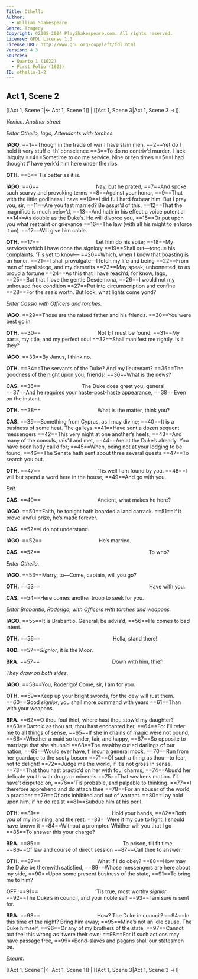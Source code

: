```yaml
---
Title: Othello
Author: 
  - William Shakespeare
Genre: Tragedy
Copyright: ©2005-2024 PlayShakespeare.com. All rights reserved.
License: GFDL License 1.3
License URL: http://www.gnu.org/copyleft/fdl.html
Version: 4.3
Sources:
  - Quarto 1 (1622)
  - First Folio (1623)
ID: othello-1-2
---
```


## Act 1, Scene 2
[[Act 1, Scene 1|← Act 1, Scene 1]] | [[Act 1, Scene 3|Act 1, Scene 3 →]]

*Venice. Another street.*

*Enter Othello, Iago, Attendants with torches.*

**IAGO.**
==1==Though in the trade of war I have slain men,
==2==Yet do I hold it very stuff o’ th’ conscience
==3==To do no contriv’d murder. I lack iniquity
==4==Sometime to do me service. Nine or ten times
==5==I had thought t’ have yerk’d him here under the ribs.

**OTH.**
==6==’Tis better as it is.

**IAGO.**
==6==           Nay, but he prated,
==7==And spoke such scurvy and provoking terms
==8==Against your honor,
==9==That with the little godliness I have
==10==I did full hard forbear him. But I pray you, sir,
==11==Are you fast married? Be assur’d of this,
==12==That the magnifico is much belov’d,
==13==And hath in his effect a voice potential
==14==As double as the Duke’s. He will divorce you,
==15==Or put upon you what restraint or grievance
==16==The law (with all his might to enforce it on) 
==17==Will give him cable.

**OTH.**
==17==           Let him do his spite;
==18==My services which I have done the signiory
==19==Shall out—tongue his complaints. ’Tis yet to know⁠—
==20==Which, when I know that boasting is an honor,
==21==I shall provulgate—I fetch my life and being
==22==From men of royal siege, and my demerits
==23==May speak, unbonneted, to as proud a fortune
==24==As this that I have reach’d; for know, Iago,
==25==But that I love the gentle Desdemona,
==26==I would not my unhoused free condition
==27==Put into circumscription and confine
==28==For the sea’s worth. But look, what lights come yond?

*Enter Cassio with Officers and torches.*

**IAGO.**
==29==Those are the raised father and his friends.
==30==You were best go in.

**OTH.**
==30==           Not I; I must be found.
==31==My parts, my title, and my perfect soul
==32==Shall manifest me rightly. Is it they?

**IAGO.**
==33==By Janus, I think no.

**OTH.**
==34==The servants of the Duke? And my lieutenant?
==35==The goodness of the night upon you, friends!
==36==What is the news?

**CAS.**
==36==        The Duke does greet you, general,
==37==And he requires your haste-post-haste appearance,
==38==Even on the instant.

**OTH.**
==38==           What is the matter, think you?

**CAS.**
==39==Something from Cyprus, as I may divine;
==40==It is a business of some heat. The galleys
==41==Have sent a dozen sequent messengers
==42==This very night at one another’s heels;
==43==And many of the consuls, rais’d and met,
==44==Are at the Duke’s already. You have been hotly call’d for;
==45==When, being not at your lodging to be found,
==46==The Senate hath sent about three several quests
==47==To search you out.

**OTH.**
==47==           ’Tis well I am found by you.
==48==I will but spend a word here in the house,
==49==And go with you.

*Exit.*

**CAS.**
==49==           Ancient, what makes he here?

**IAGO.**
==50==Faith, he tonight hath boarded a land carrack.
==51==If it prove lawful prize, he’s made forever.

**CAS.**
==52==I do not understand.

**IAGO.**
==52==           He’s married.

**CAS.**
==52==                     To who?

*Enter Othello.*

**IAGO.**
==53==Marry, to—Come, captain, will you go?

**OTH.**
==53==                     Have with you.

**CAS.**
==54==Here comes another troop to seek for you.

*Enter Brabantio, Roderigo, with Officers with torches and weapons.*

**IAGO.**
==55==It is Brabantio. General, be advis’d,
==56==He comes to bad intent.

**OTH.**
==56==              Holla, stand there!

**ROD.**
==57==*Signior*, it is the Moor.

**BRA.**
==57==              Down with him, thief!

*They draw on both sides.*

**IAGO.**
==58==You, Roderigo! Come, sir, I am for you.

**OTH.**
==59==Keep up your bright swords, for the dew will rust them.
==60==Good *signior*, you shall more command with years
==61==Than with your weapons.

**BRA.**
==62==O thou foul thief, where hast thou stow’d my daughter?
==63==Damn’d as thou art, thou hast enchanted her,
==64==For I’ll refer me to all things of sense,
==65==If she in chains of magic were not bound,
==66==Whether a maid so tender, fair, and happy,
==67==So opposite to marriage that she shunn’d
==68==The wealthy curled darlings of our nation,
==69==Would ever have, t’ incur a general mock,
==70==Run from her guardage to the sooty bosom
==71==Of such a thing as thou—to fear, not to delight!
==72==Judge me the world, if ’tis not gross in sense,
==73==That thou hast practic’d on her with foul charms,
==74==Abus’d her delicate youth with drugs or minerals
==75==That weakens motion. I’ll have’t disputed on,
==76==’Tis probable, and palpable to thinking.
==77==I therefore apprehend and do attach thee
==78==For an abuser of the world, a practicer
==79==Of arts inhibited and out of warrant.
==80==Lay hold upon him, if he do resist
==81==Subdue him at his peril.

**OTH.**
==81==              Hold your hands,
==82==Both you of my inclining, and the rest.
==83==Were it my cue to fight, I should have known it
==84==Without a prompter. Whither will you that I go
==85==To answer this your charge?

**BRA.**
==85==                To prison, till fit time
==86==Of law and course of direct session
==87==Call thee to answer.

**OTH.**
==87==           What if I do obey?
==88==How may the Duke be therewith satisfied,
==89==Whose messengers are here about my side,
==90==Upon some present business of the state,
==91==To bring me to him?

**OFF.**
==91==           ’Tis true, most worthy *signior*;
==92==The Duke’s in council, and your noble self
==93==I am sure is sent for.

**BRA.**
==93==           How? The Duke in council?
==94==In this time of the night? Bring him away;
==95==Mine’s not an idle cause. The Duke himself,
==96==Or any of my brothers of the state,
==97==Cannot but feel this wrong as ’twere their own;
==98==For if such actions may have passage free,
==99==Bond-slaves and pagans shall our statesmen be.

*Exeunt.*

[[Act 1, Scene 1|← Act 1, Scene 1]] | [[Act 1, Scene 3|Act 1, Scene 3 →]]